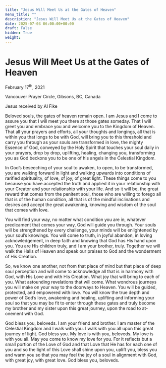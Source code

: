 ```yaml
---
title: "Jesus Will Meet Us at the Gates of Heaven"
menu_title: ""
description: "Jesus Will Meet Us at the Gates of Heaven"
date: 2025-07-03 06:00:00+00:00
draft: False
hidden: True
weight:
---
```

# Jesus Will Meet Us at the Gates of Heaven

February 17<sup>th</sup>, 2021

Vancouver Prayer Circle, Gibsons, BC, Canada

Jesus received by Al Fike

Beloved souls, the gates of heaven remain open. I am Jesus and I come to assure you that I will meet you there at those gates someday. That I will greet you and embrace you and welcome you to the Kingdom of Heaven. That all your prayers and efforts, all your thoughts and longings, all that is within you that longs to be with God, will bring you to this threshold and carry you through as your souls are transformed in love, the mighty Essence of God, conveyed by the Holy Spirit that touches your soul daily in your prayers, drop by drop, uplifting, healing, changing you, transforming you as God beckons you to be one of his angels in the Celestial Kingdom.

In God’s beseeching of your soul to awaken, to open, to be transformed, you are walking forward in light and walking upwards into conditions of rarified spirituality, of love, of joy, of great light. These things come to you because you have accepted the truth and applied it in your relationship with your Creator and your relationship with your life. And so it will be, the great reward that comes from the penitent soul, those who are willing to forego all that is of the human condition, all that is of the mindful inclinations and desires and accept the great awakening, knowing and wisdom of the soul that comes with love.

You will find your way, no matter what condition you are in, whatever predicament that comes your way, God will guide you through. Your souls will be strengthened by every challenge, your minds will be enlightened by your soul’s knowings. You will come to truth, in joyful abandon, in loving acknowledgement, in deep faith and knowing that God has His hand upon you. You are His children truly, and I am your brother, truly. Together we will walk the Halls of Heaven and speak our praises to God and the wonderment of His Creation.

So, we know one another, not from that place of mind but that place of deep soul perception and will come to acknowledge all that is in harmony with God, with His Love and with His Creation. What joy that will bring to each of you. What astounding revelations that will come. What wondrous journeys you will make on your way to the doorways to Heaven. You will be guided, protected, and empowered with love. You will know the true depth and power of God’s love, awakening and healing, uplifting and informing your soul so that you may be fit to enter through these gates and truly become my brother and my sister upon this great journey, upon the road to at-onement with God.

God bless you, beloveds. I am your friend and brother. I am master of the Celestial Kingdom and I walk with you. I walk with you all upon this great journey of light. God bless you. My love is with you, beloveds. My love is with you all. May you come to know my love for you. For it reflects but a small portion of the Love of God and that Love that He has for each one of you and so the light of this Love shall shine upon you, uplift you, bless you and warm you so that you may feel the joy of a soul in alignment with God, with great joy, with great love. God bless you, beloveds. 
